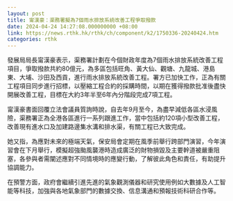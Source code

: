 ```yaml
---
layout: post
title: 甯漢豪：渠務署擬為7個雨水排放系統改善工程爭取撥款
date: 2024-04-24 14:27:08.000000000 +08:00
link: https://news.rthk.hk/rthk/ch/component/k2/1750336-20240424.htm
categories: rthk
---
```


發展局局長甯漢豪表示，渠務署計劃在今個財政年度為7個雨水排放系統改善工程項目，爭取撥款共約80億元，為多區包括旺角、黃大仙、觀塘、九龍城、港島東、大埔、沙田及西貢，進行雨水排放系統改善工程。署方已加快工作，正為有關工程項目同步進行招標，以壓縮工程合約的採購時間，以期在獲得撥款批准後盡快開展改善工程，目標在大約3年半至6年內分階段完成7項工程。

甯漢豪書面回覆立法會議員質詢時說，自去年9月至今，為盡早減低各區水浸風險，渠務署正為全港各區進行一系列跟進工作，當中包括約120項小型改善工程，改善現有進水口及加建路邊集水溝和排水渠，有關工程已大致完成。

她又指，為應對未來的極端天氣，保安局會定期在風季前舉行跨部門演習，今年演習會在下月舉行，模擬超強颱風襲港時造成廣泛的財物損毀及主要幹道被嚴重阻塞，各參與者需闡述應對不同情境時的應變行動，了解彼此角色和責任，有助提升協調能力。

在預警方面，政府會繼續引進先進的氣象觀測儀器和研究使用例如大數據及人工智能等科技，加強與各地氣象部門的數據交換、信息溝通和預報技術科研合作等。
